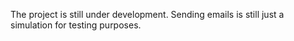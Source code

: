 The project is still under development. Sending emails is still just a simulation for testing purposes.
